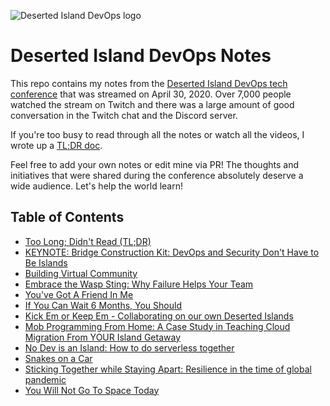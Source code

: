 ![Deserted Island DevOps logo](logo.png)

# Deserted Island DevOps Notes

This repo contains my notes from the [Deserted Island DevOps tech conference](https://desertedisland.club) that was streamed on April 30, 2020. Over 7,000 people watched the stream on Twitch and there was a large amount of good conversation in the Twitch chat and the Discord server.

If you're too busy to read through all the notes or watch all the videos, I wrote up a [TL;DR doc](tldr.md).

Feel free to add your own notes or edit mine via PR! The thoughts and initiatives that were shared during the conference absolutely deserve a wide audience. Let's help the world learn!

## Table of Contents

- [Too Long; Didn't Read (TL;DR)](tldr.md)
- [KEYNOTE: Bridge Construction Kit: DevOps and Security Don't Have to Be Islands](bridge-construction-kit.md)
- [Building Virtual Community](building-virtual-community.md)
- [Embrace the Wasp Sting: Why Failure Helps Your Team](embrace-the-wasp-sting.md)
- [You've Got A Friend In Me](friend-in-me.md)
- [If You Can Wait 6 Months, You Should](if-you-can-wait-six-months.md)
- [Kick Em or Keep Em - Collaborating on our own Deserted Islands](kick-em-or-keep-em.md)
- [Mob Programming From Home: A Case Study in Teaching Cloud Migration From YOUR Island Getaway](mob-programming-from-home.md)
- [No Dev is an Island: How to do serverless together](no-dev-is-an-island.md)
- [Snakes on a Car](snakes-on-a-car.md)
- [Sticking Together while Staying Apart: Resilience in the time of global pandemic](sticking-together-while-staying-apart.md)
- [You Will Not Go To Space Today](you-will-not-go-to-space-today.md)
